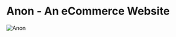 # Anon - An eCommerce Website
![Anon](https://github.com/user-attachments/assets/a04af6ee-02ec-4306-b502-59e4a1ec7203)


